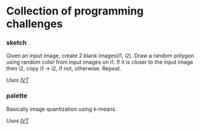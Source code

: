 # Collection of programming challenges
### sketch
Given an input image, create 2 blank images(i1, i2). Draw a random polygon using random color from input images on i1. If it is closer to the input image then i2, copy i1 -> i2, if not, otherwise. Repeat.

*Uses [IVT](https://sourceforge.net/projects/ivt/)*

### palette
Basically image quantization using k-means.

*Uses [IVT](https://sourceforge.net/projects/ivt/)*
